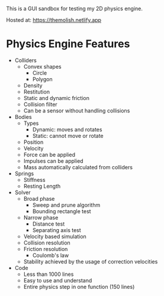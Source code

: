This is a GUI sandbox for testing my 2D physics engine.

Hosted at: https://themolish.netlify.app

# Physics Engine Features
- Colliders
  - Convex shapes
    - Circle
    - Polygon
  - Density
  - Restitution
  - Static and dynamic friction
  - Collision filter
  - Can be a sensor without handling collisions
- Bodies
  - Types
    - Dynamic: moves and rotates
    - Static: cannot move or rotate
  - Position
  - Velocity
  - Force can be applied
  - Impulses can be applied
  - Mass automatically calculated from colliders
- Springs
  - Stiffness
  - Resting Length
- Solver
  - Broad phase
    - Sweep and prune algorithm
    - Bounding rectangle test
  - Narrow phase
    - Distance test
    - Separating axis test
  - Velocity based simulation
  - Collision resolution
  - Friction resolution
    - Coulomb's law
  - Stability achieved by the usage of correction velocities
- Code
  - Less than 1000 lines
  - Easy to use and understand
  - Entire physics step in one function (150 lines)
